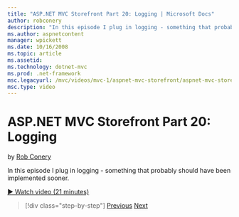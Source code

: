 ```yaml
---
title: "ASP.NET MVC Storefront Part 20: Logging | Microsoft Docs"
author: robconery
description: "In this episode I plug in logging - something that probably should have been implemented sooner."
ms.author: aspnetcontent
manager: wpickett
ms.date: 10/16/2008
ms.topic: article
ms.assetid: 
ms.technology: dotnet-mvc
ms.prod: .net-framework
msc.legacyurl: /mvc/videos/mvc-1/aspnet-mvc-storefront/aspnet-mvc-storefront-part-20-logging
msc.type: video
---
```

ASP.NET MVC Storefront Part 20: Logging
====================
by [Rob Conery](https://github.com/robconery)

In this episode I plug in logging - something that probably should have been implemented sooner.

[&#9654; Watch video (21 minutes)](https://channel9.msdn.com/Blogs/ASP-NET-Site-Videos/aspnet-mvc-storefront-part-20-logging)

>[!div class="step-by-step"]
[Previous](aspnet-mvc-storefront-part-19a-windows-workflow-followup.md)
[Next](aspnet-mvc-storefront-part-21-order-manager-and-personalization.md)